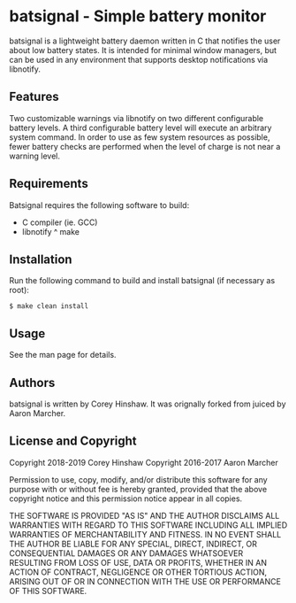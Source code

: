 batsignal - Simple battery monitor
==================================
batsignal is a lightweight battery daemon written in C that notifies the user
about low battery states. It is intended for minimal window managers, but can be
used in any environment that supports desktop notifications via libnotify.

Features
--------
Two customizable warnings via libnotify on two different configurable battery
levels. A third configurable battery level will execute an arbitrary system
command. In order to use as few system resources as possible, fewer battery
checks are performed when the level of charge is not near a warning level.

Requirements
------------
Batsignal requires the following software to build:

  * C compiler (ie. GCC)
  * libnotify
  ^ make

Installation
------------
Run the following command to build and install batsignal (if necessary as root):

    $ make clean install

Usage
-----
See the man page for details.

Authors
-------
batsignal is written by Corey Hinshaw. It was orignally forked from juiced by
Aaron Marcher.

License and Copyright
---------------------
Copyright 2018-2019 Corey Hinshaw
Copyright 2016-2017 Aaron Marcher

Permission to use, copy, modify, and/or distribute this software for any
purpose with or without fee is hereby granted, provided that the above
copyright notice and this permission notice appear in all copies.

THE SOFTWARE IS PROVIDED "AS IS" AND THE AUTHOR DISCLAIMS ALL WARRANTIES
WITH REGARD TO THIS SOFTWARE INCLUDING ALL IMPLIED WARRANTIES OF
MERCHANTABILITY AND FITNESS. IN NO EVENT SHALL THE AUTHOR BE LIABLE FOR ANY
SPECIAL, DIRECT, INDIRECT, OR CONSEQUENTIAL DAMAGES OR ANY DAMAGES
WHATSOEVER RESULTING FROM LOSS OF USE, DATA OR PROFITS, WHETHER IN AN
ACTION OF CONTRACT, NEGLIGENCE OR OTHER TORTIOUS ACTION, ARISING OUT OF OR
IN CONNECTION WITH THE USE OR PERFORMANCE OF THIS SOFTWARE.
